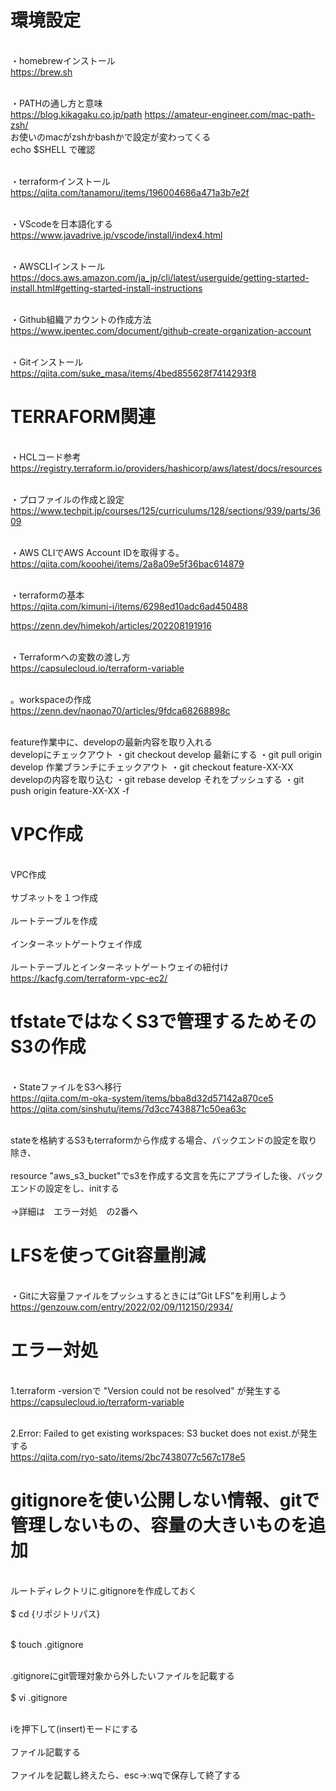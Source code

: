 # 環境設定

<br>・homebrewインストール<br>
https://brew.sh

<br>・PATHの通し方と意味<br>
https://blog.kikagaku.co.jp/path
https://amateur-engineer.com/mac-path-zsh/
<br>お使いのmacがzshかbashかで設定が変わってくる<br>
echo $SHELL で確認

<br>・terraformインストール<br>
https://qiita.com/tanamoru/items/196004686a471a3b7e2f

<br>・VScodeを日本語化する<br>
https://www.javadrive.jp/vscode/install/index4.html

<br>・AWSCLIインストール<br>
https://docs.aws.amazon.com/ja_jp/cli/latest/userguide/getting-started-install.html#getting-started-install-instructions

<br>・Github組織アカウントの作成方法<br>
https://www.ipentec.com/document/github-create-organization-account

<br>・Gitインストール<br>
https://qiita.com/suke_masa/items/4bed855628f7414293f8

# TERRAFORM関連
<br>・HCLコード参考<br>
https://registry.terraform.io/providers/hashicorp/aws/latest/docs/resources

<br>・プロファイルの作成と設定<br>
https://www.techpit.jp/courses/125/curriculums/128/sections/939/parts/3609

<br>・AWS CLIでAWS Account IDを取得する。<br>
https://qiita.com/kooohei/items/2a8a09e5f36bac614879

<br>・terraformの基本<br>
https://qiita.com/kimuni-i/items/6298ed10adc6ad450488

https://zenn.dev/himekoh/articles/202208191916

<br>・Terraformへの変数の渡し方<br>
https://capsulecloud.io/terraform-variable

<br>。workspaceの作成<br>
https://zenn.dev/naonao70/articles/9fdca68268898c

<br>feature作業中に、developの最新内容を取り入れる<br>
developにチェックアウト
・git checkout develop
最新にする
・git pull origin develop
作業ブランチにチェックアウト
・git checkout feature-XX-XX
developの内容を取り込む
・git rebase develop
それをプッシュする
・git push origin feature-XX-XX -f

# VPC作成

<br>VPC作成<br>
<br>サブネットを１つ作成<br>
<br>ルートテーブルを作成<br>
<br>インターネットゲートウェイ作成<br>
<br>ルートテーブルとインターネットゲートウェイの紐付け<br>
https://kacfg.com/terraform-vpc-ec2/


# tfstateではなくS3で管理するためそのS3の作成
<br>・StateファイルをS3へ移行<br>
https://qiita.com/m-oka-system/items/bba8d32d57142a870ce5
https://qiita.com/sinshutu/items/7d3cc7438871c50ea63c

<br>stateを格納するS3もterraformから作成する場合、バックエンドの設定を取り除き、<br>
<br>resource "aws_s3_bucket"でs3を作成する文言を先にアプライした後、バックエンドの設定をし、initする<br>
<br>→詳細は　エラー対処　の2番へ<br>

# LFSを使ってGit容量削減
<br>・Gitに大容量ファイルをプッシュするときには”Git LFS”を利用しよう<br>
https://genzouw.com/entry/2022/02/09/112150/2934/

# エラー対処
<br>1.terraform -versionで "Version could not be resolved" が発生する<br>
https://capsulecloud.io/terraform-variable

<br>2.Error: Failed to get existing workspaces: S3 bucket does not exist.が発生する<br>
https://qiita.com/ryo-sato/items/2bc7438077c567c178e5

# gitignoreを使い公開しない情報、gitで管理しないもの、容量の大きいものを追加
<br>ルートディレクトリに.gitignoreを作成しておく<br>
<br>$ cd {リポジトリパス}<br>

<br>$ touch .gitignore<br>

<br>.gitignoreにgit管理対象から外したいファイルを記載する<br>
<br>$ vi .gitignore<br>

<br>iを押下して(insert)モードにする<br>
<br>ファイル記載する<br>
<br>ファイルを記載し終えたら、esc→:wqで保存して終了する<br>

